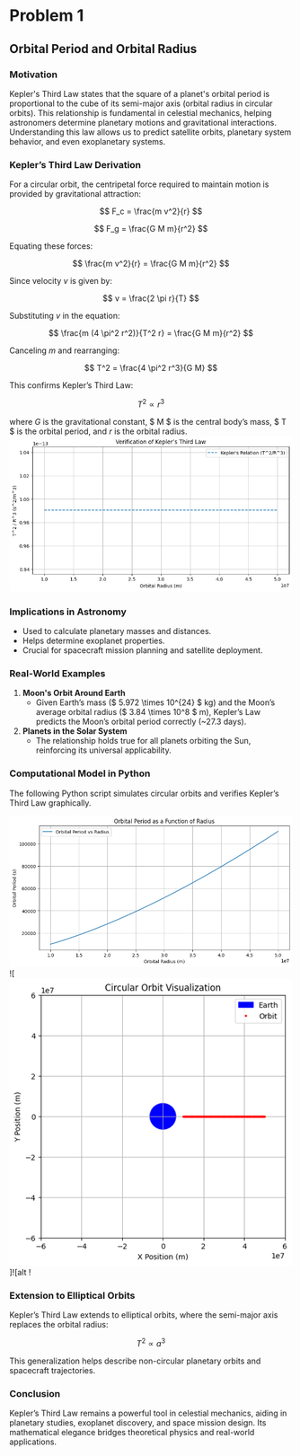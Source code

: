 # Problem 1
## Orbital Period and Orbital Radius

### Motivation
Kepler's Third Law states that the square of a planet's orbital period is proportional to the cube of its semi-major axis (orbital radius in circular orbits). This relationship is fundamental in celestial mechanics, helping astronomers determine planetary motions and gravitational interactions. Understanding this law allows us to predict satellite orbits, planetary system behavior, and even exoplanetary systems.

### Kepler’s Third Law Derivation
For a circular orbit, the centripetal force required to maintain motion is provided by gravitational attraction:

$$  F_c = \frac{m v^2}{r}  $$

$$ F_g = \frac{G M m}{r^2} $$

Equating these forces:

$$ \frac{m v^2}{r} = \frac{G M m}{r^2} $$

Since velocity $v$ is given by:

$$ v = \frac{2 \pi r}{T} $$

Substituting $v$ in the equation:

$$ \frac{m (4 \pi^2 r^2)}{T^2 r} = \frac{G M m}{r^2} $$

Canceling $m$ and rearranging:

$$ T^2 = \frac{4 \pi^2 r^3}{G M} $$

This confirms Kepler’s Third Law:

$$ T^2 \propto r^3 $$

where $G$ is the gravitational constant, $ M $ is the central body’s mass, $ T $ is the orbital period, and $r$ is the orbital radius.
![alt text](image-5.png)

### Implications in Astronomy
- Used to calculate planetary masses and distances.
- Helps determine exoplanet properties.
- Crucial for spacecraft mission planning and satellite deployment.

### Real-World Examples
1. **Moon's Orbit Around Earth**
   - Given Earth’s mass ($ 5.972 \times 10^{24} $ kg) and the Moon’s average orbital radius ($ 3.84 \times 10^8 $ m), Kepler’s Law predicts the Moon’s orbital period correctly (~27.3 days).
2. **Planets in the Solar System**
   - The relationship holds true for all planets orbiting the Sun, reinforcing its universal applicability.

### Computational Model in Python
The following Python script simulates circular orbits and verifies Kepler’s Third Law graphically.

![alt text](image.png)![![alt text](image-2.png)]![alt !

### Extension to Elliptical Orbits
Kepler’s Third Law extends to elliptical orbits, where the semi-major axis replaces the orbital radius:

$$ T^2 \propto a^3 $$

This generalization helps describe non-circular planetary orbits and spacecraft trajectories.

### Conclusion
Kepler’s Third Law remains a powerful tool in celestial mechanics, aiding in planetary studies, exoplanet discovery, and space mission design. Its mathematical elegance bridges theoretical physics and real-world applications.